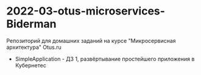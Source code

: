 # 2022-03-otus-microservices-Biderman
Репозиторий для домашних заданий на курсе "Микросервисная архитектура" Otus.ru

* SimpleApplication - ДЗ 1, развёртывание простейшего приложения в Кубернетес
